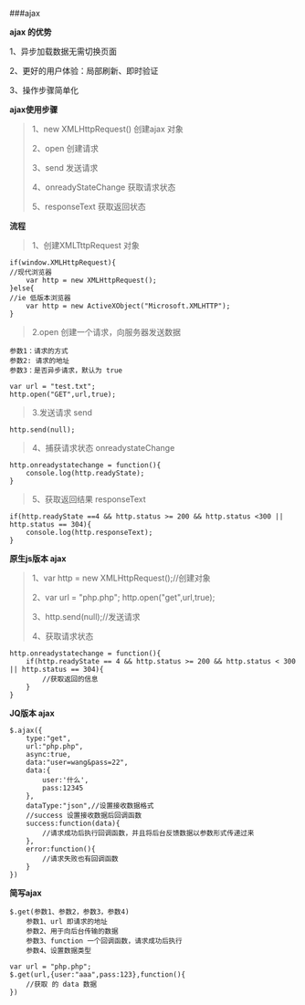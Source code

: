 ###ajax 

**ajax 的优势**
 
  1、异步加载数据无需切换页面
 
  2、更好的用户体验：局部刷新、即时验证 
 
  3、操作步骤简单化

**ajax使用步骤**

>1、new XMLHttpRequest() 创建ajax 对象
>
>2、open 创建请求
>
>3、send 发送请求
>
>4、onreadyStateChange 获取请求状态
>
>5、responseText 获取返回状态


**流程**

>1、创建XMLTttpRequest 对象
	
	if(window.XMLHttpRequest){
	//现代浏览器
		var http = new XMLHttpRequest();
	}else{
	//ie 低版本浏览器
		var http = new ActiveXObject("Microsoft.XMLHTTP");
	}
>2.open 创建一个请求，向服务器发送数据
	
	参数1：请求的方式
	参数2: 请求的地址
	参数3：是否异步请求，默认为 true	
	
	var url = "test.txt";
	http.open("GET",url,true);
	
>3.发送请求 send
	
	http.send(null);
	
>4、捕获请求状态 onreadystateChange
	
	http.onreadystatechange = function(){
		console.log(http.readyState);
	}		

>5、获取返回结果 responseText
	
	if(http.readyState ==4 && http.status >= 200 && http.status <300 || http.status == 304){
		console.log(http.responseText);
	}	

**原生js版本 ajax**

>1、var http = new XMLHttpRequest();//创建对象
>
>2、var url = "php.php"; http.open("get",url,true);
>
>3、http.send(null);//发送请求
>
>4、获取请求状态

	http.onreadystatechange = function(){
		if(http.readyState == 4 && http.status >= 200 && http.status < 300 || http.status == 304){
			//获取返回的信息
		}
	}
	
**JQ版本 ajax**	
	
	$.ajax({
		type:"get",
		url:"php.php",
		async:true,
		data:"user=wang&pass=22",
		data:{
			user:'什么',
			pass:12345
		},
		dataType:"json",//设置接收数据格式
		//success 设置接收数据后回调函数
		success:function(data){
			//请求成功后执行回调函数，并且将后台反馈数据以参数形式传递过来
		},
		error:function(){
			//请求失败也有回调函数
		}
	})
	
**简写ajax**

	$.get(参数1、参数2，参数3，参数4)
		参数1、url 即请求的地址
		参数2、用于向后台传输的数据
		参数3、function 一个回调函数，请求成功后执行
		参数4、设置数据类型
		
	var url = "php.php";
	$.get(url,{user:"aaa",pass:123},function(){
		//获取 的 data 数据
	})	
		


























	
	
<!---->	